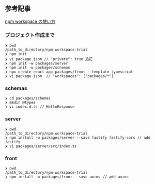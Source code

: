 ## 参考記事

[npm workspace の使い方](https://qiita.com/frozenbonito/items/8230d4a3cb5ea1b32802)

### プロジェクト作成まで

```
❯ pwd
/path_to_directory/npm-workspace-trial
❯ npm init
❯ vi package.json // "private": true 追記
❯ npm init -w packages/server
❯ npm init -w packages/schemas
❯ npx create-react-app packages/front --template typescript
❯ vi package.json  // "workspaces": ["packages/*"]
```

### schemas

```
❯ cd packages/schemas
❯ mkdir @types
❯ vi index.d.ts // HelloResponse
```

### server

```
❯ pwd
/path_to_directory/npm-workspace-trial
❯ npm install -w packages/server --save fastify fastify-cors // add fastify
❯ vi packages/server/src/index.ts
```

### front

```
❯ pwd
/path_to_directory/npm-workspace-trial
❯ npm install -w packages/front --save axios // add axios
```
